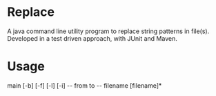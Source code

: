 # Replace
A java command line utility program to replace string patterns in file(s).   
Developed in a test driven approach, with JUnit and Maven.   

# Usage   
main [-b] [-f] [-l] [-i] -- from to -- filename [filename]*    
